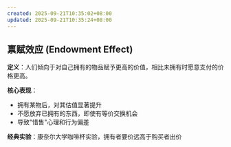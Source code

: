 ```yaml
---
created: 2025-09-21T10:35:02+08:00
updated: 2025-09-21T10:35:24+08:00
---
```


## 禀赋效应 (Endowment Effect)
**定义**：人们倾向于对自己拥有的物品赋予更高的价值，相比未拥有时愿意支付的价格更高。

**核心表现**：

- 拥有某物后，对其估值显著提升
- 不愿放弃已拥有的东西，即使有等价交换机会
- 导致"惜售"心理和行为偏差

**经典实验**：康奈尔大学咖啡杯实验，拥有者要价远高于购买者出价
